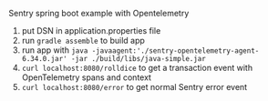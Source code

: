 Sentry spring boot example with Opentelemetry

1. put DSN in application.properties file
2. run `gradle assemble` to build app
3. run app with `java -javaagent:'./sentry-opentelemetry-agent-6.34.0.jar' -jar ./build/libs/java-simple.jar`
4. `curl localhost:8080/rolldice` to get a transaction event with OpenTelemetry spans and context
5. `curl localhost:8080/error` to get normal Sentry error event